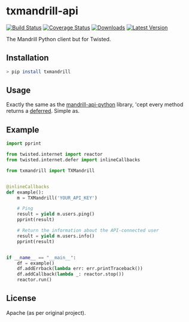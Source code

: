 # txmandrill-api

[![Build Status](https://travis-ci.org/lextoumbourou/txmandrill-api.svg?branch=master)](https://travis-ci.org/lextoumbourou/txmandrill-api)
[![Coverage Status](https://coveralls.io/repos/lextoumbourou/txmandrill-api/badge.svg)](https://coveralls.io/r/lextoumbourou/txmandrill-api)
[![Downloads](https://pypip.in/download/txmandrill/badge.svg)](https://pypi.python.org/pypi/txmandrill/)
[![Latest Version](https://pypip.in/version/txmandrill/badge.svg)](https://pypi.python.org/pypi/txmandrill/)

The Mandrill Python client but for Twisted.

## Installation

```bash
> pip install txmandrill
```

## Usage

Exactly the same as the [mandrill-api-python](https://bitbucket.org/mailchimp/mandrill-api-python) library, 'cept every method returns a [deferred](http://twistedmatrix.com/documents/current/core/howto/defer-intro.html). Simple as.

## Example

```python
import pprint

from twisted.internet import reactor
from twisted.internet.defer import inlineCallbacks

from txmandrill import TXMandrill


@inlineCallbacks
def example():
    m = TXMandrill('YOUR_API_KEY')

    # Ping
    result = yield m.users.ping()
    pprint(result)

    # Return the information about the API-connected user
    result = yield m.users.info()
    pprint(result)


if __name__ == "__main__":
    df = example()
    df.addErrback(lambda err: err.printTraceback())
    df.addCallback(lambda _: reactor.stop())
    reactor.run()
```

## License

Apache (as per original project).
